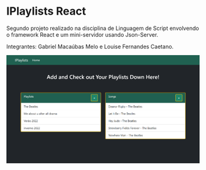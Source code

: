 # IPlaylists React
 Segundo projeto realizado na disciplina de Linguagem de Script envolvendo o framework React e um mini-servidor usando Json-Server.

 Integrantes: Gabriel Macaúbas Melo e Louise Fernandes Caetano.
 
![Screenshot](Screenshot.png)
